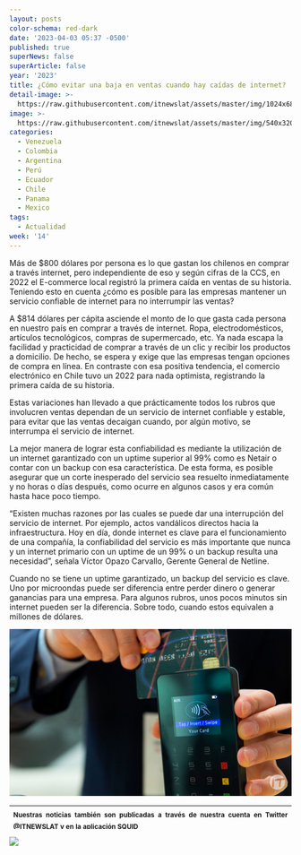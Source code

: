 ```yaml
---
layout: posts
color-schema: red-dark
date: '2023-04-03 05:37 -0500'
published: true
superNews: false
superArticle: false
year: '2023'
title: ¿Cómo evitar una baja en ventas cuando hay caídas de internet?
detail-image: >-
  https://raw.githubusercontent.com/itnewslat/assets/master/img/1024x680/hombre-pago-tdc-g.jpg
image: >-
  https://raw.githubusercontent.com/itnewslat/assets/master/img/540x320/hombre-pago-tdc-p.jpg
categories:
  - Venezuela
  - Colombia
  - Argentina
  - Perú
  - Ecuador
  - Chile
  - Panama
  - Mexico
tags:
  - Actualidad
week: '14'
---
```

Más de $800 dólares por persona es lo que gastan los chilenos en comprar a través internet, pero independiente de eso y según cifras de la CCS, en 2022 el E-commerce local registró la primera caída en ventas de su historia. Teniendo esto en cuenta ¿cómo es posible para las empresas mantener un servicio confiable de internet para no interrumpir las ventas?
 
A $814 dólares per cápita asciende el monto de lo que gasta cada persona en nuestro país en comprar a través de internet. Ropa, electrodomésticos, artículos tecnológicos, compras de supermercado, etc. Ya nada escapa la facilidad y practicidad de comprar a través de un clic y recibir los productos a domicilio. De hecho, se espera y exige que las empresas tengan opciones de compra en línea. En contraste con esa positiva tendencia, el comercio electrónico en Chile tuvo un 2022 para nada optimista, registrando la primera caída de su historia.
 
Estas variaciones han llevado a que prácticamente todos los rubros que involucren ventas dependan de un servicio de internet confiable y estable, para evitar que las ventas decaigan cuando, por algún motivo, se interrumpa el servicio de internet.
 
La mejor manera de lograr esta confiabilidad es mediante la utilización de un internet garantizado con un uptime superior al 99% como es Netair o contar con un backup con esa característica. De esta forma, es posible asegurar que un corte inesperado del servicio sea resuelto inmediatamente y no horas o días después, como ocurre en algunos casos y era común hasta hace poco tiempo.
 
“Existen muchas razones por las cuales se puede dar una interrupción del servicio de internet. Por ejemplo, actos vandálicos directos hacia la infraestructura. Hoy en día, donde internet es clave para el funcionamiento de una compañía, la confiabilidad del servicio es más importante que nunca y un internet primario con un uptime de un 99% o un backup resulta una necesidad”, señala Víctor Opazo Carvallo, Gerente General de Netline.
 
Cuando no se tiene un uptime garantizado, un backup del servicio es clave. Uno por microondas puede ser diferencia entre perder dinero o generar ganancias para una empresa. Para algunos rubros, unos pocos minutos sin internet pueden ser la diferencia. Sobre todo, cuando estos equivalen a millones de dólares.

![](https://raw.githubusercontent.com/itnewslat/assets/master/img/540x320/hombre-pago-tdc-p.jpg)

<table style="height: 42px;" width="569">
<tbody>
<tr>
<td style="text-align: justify;"><sub><strong>Nuestras noticias también son publicadas a través de nuestra cuenta en Twitter <a href="https://twitter.com/itnewslat?lang=es">@ITNEWSLAT</a> y en la aplicación <a href="https://squidapp.co/en/">SQUID</a></strong></sub></td>
</tr>
</tbody>
</table>
<img src="https://tracker.metricool.com/c3po.jpg?hash=56f88a41e39ab42c063cc51676587a04"/>
